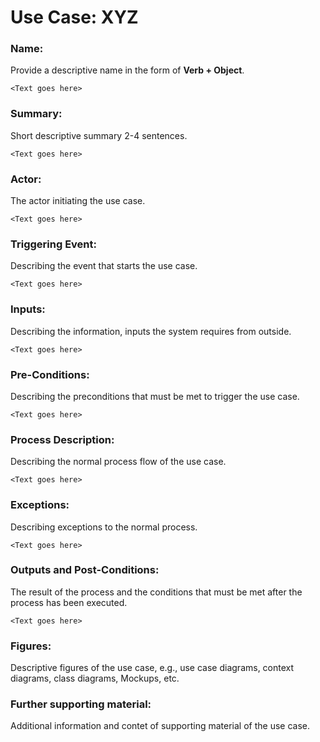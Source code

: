 # Use Case: XYZ

### Name: 
Provide a descriptive name in the form of **Verb + Object**.

    <Text goes here>

### Summary: 
Short descriptive summary 2-4 sentences.

    <Text goes here>

### Actor:
The actor initiating the use case.

    <Text goes here>

### Triggering Event:
Describing the event that starts the use case.

    <Text goes here>

### Inputs:
Describing the information, inputs the system requires from outside.

    <Text goes here>

### Pre-Conditions:
Describing the preconditions that must be met to trigger the use case.

    <Text goes here>

### Process Description:
Describing the normal process flow of the use case.

    <Text goes here>

### Exceptions:
Describing exceptions to the normal process.

    <Text goes here>

### Outputs and Post-Conditions:
The result of the process and the conditions that must be met after the process has been executed.

    <Text goes here>

### Figures:
Descriptive figures of the use case, e.g., use case diagrams, context diagrams, class diagrams, Mockups, etc.

### Further supporting material:
Additional information and contet of supporting material of the use case.